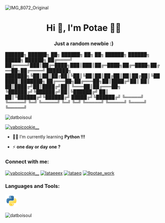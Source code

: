 ![IMG_8072_Original](https://github.com/DatboisouL/DatboisouL/assets/151647112/6d37b0ec-8d06-4b11-974f-5b3296f86bc3)

<h1 align="center">Hi 👋, I'm Potae 🥷🏿</h1>
<h3 align="center">Just a random newbie :)</h3>

 ██████╗  ██████╗ ██╗ ██████╗  ██╗ ██╗ ██████╗  ██████╗  █████╗  ██████╗ 
██╔════╝ ██╔════╝███║██╔═████╗███║███║██╔═████╗██╔═████╗██╔══██╗██╔════╝ 
███████╗ ███████╗╚██║██║██╔██║╚██║╚██║██║██╔██║██║██╔██║╚██████║███████╗ 
██╔═══██╗██╔═══██╗██║████╔╝██║ ██║ ██║████╔╝██║████╔╝██║ ╚═══██║██╔═══██╗
╚██████╔╝╚██████╔╝██║╚██████╔╝ ██║ ██║╚██████╔╝╚██████╔╝ █████╔╝╚██████╔╝
 ╚═════╝  ╚═════╝ ╚═╝ ╚═════╝  ╚═╝ ╚═╝ ╚═════╝  ╚═════╝  ╚════╝  ╚═════╝ 

<p align="left"> <img src="https://komarev.com/ghpvc/?username=datboisoul&label=Profile%20views&color=0e75b6&style=flat" alt="datboisoul" /> </p>

<p align="left"> <a href="https://twitter.com/yaboicookie__" target="blank"><img src="https://img.shields.io/twitter/follow/yaboicookie__?logo=twitter&style=for-the-badge" alt="yaboicookie__" /></a> </p>

- 👨‍💻 I’m currently learning **Python !!!**

- ⚡ **one day or day one ?**

<h3 align="left">Connect with me:</h3>
<p align="left">
<a href="https://twitter.com/yaboicookie__" target="blank"><img align="center" src="https://raw.githubusercontent.com/rahuldkjain/github-profile-readme-generator/master/src/images/icons/Social/twitter.svg" alt="yaboicookie__" height="30" width="40" /></a>
<a href="https://fb.com/lataeeex" target="blank"><img align="center" src="https://raw.githubusercontent.com/rahuldkjain/github-profile-readme-generator/master/src/images/icons/Social/facebook.svg" alt="lataeeex" height="30" width="40" /></a>
<a href="https://instagram.com/lataeq" target="blank"><img align="center" src="https://raw.githubusercontent.com/rahuldkjain/github-profile-readme-generator/master/src/images/icons/Social/instagram.svg" alt="lataeq" height="30" width="40" /></a>
<a href="https://www.hackerrank.com/9potae_work" target="blank"><img align="center" src="https://raw.githubusercontent.com/rahuldkjain/github-profile-readme-generator/master/src/images/icons/Social/hackerrank.svg" alt="9potae_work" height="30" width="40" /></a>
</p>

<h3 align="left">Languages and Tools:</h3>
<p align="left"> <a href="https://www.python.org" target="_blank" rel="noreferrer"> <img src="https://raw.githubusercontent.com/devicons/devicon/master/icons/python/python-original.svg" alt="python" width="40" height="40"/> </a> </p>

<p><img align="center" src="https://github-readme-stats.vercel.app/api/top-langs?username=datboisoul&show_icons=true&locale=en&layout=compact" alt="datboisoul" /></p>
